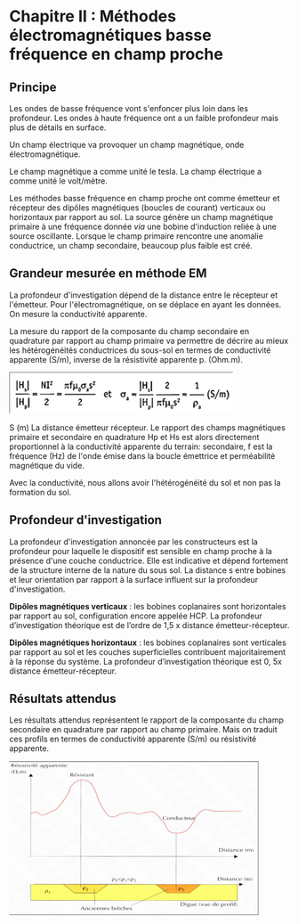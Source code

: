 # Chapitre II :  Méthodes électromagnétiques basse fréquence en champ proche

## Principe 

Les ondes de basse fréquence vont s'enfoncer plus loin dans les profondeur. Les ondes à haute fréquence ont a un faible profondeur mais plus de détails en surface.

Un champ électrique va provoquer un champ magnétique, onde électromagnétique.

Le champ magnétique a comme unité le tesla. La champ électrique a comme unité le volt/mètre.

Les méthodes basse fréquence en champ proche ont comme émetteur et récepteur des dipôles magnétiques (boucles de courant) verticaux ou horizontaux par rapport au sol. La source génère un champ magnétique primaire à une fréquence donnée *via* une bobine d'induction reliée à une source oscillante. Lorsque le champ primaire rencontre une anomalie conductrice, un champ secondaire, beaucoup plus faible est créé.

## Grandeur mesurée en méthode EM

La profondeur d'investigation dépend de la distance entre le récepteur et l'émetteur. Pour l'électromagnétique, on se déplace en ayant les données. On mesure la conductivité apparente.

La mesure du rapport de la composante du champ secondaire en quadrature par rapport au champ primaire va permettre de décrire au mieux les hétérogénéités conductrices du sous-sol en termes de conductivité apparente (S/m), inverse de la résistivité apparente p. (Ohm.m).

![Conductivité apparente](Images/mesureconductivité.PNG)

S (m) La distance émetteur récepteur. Le rapport des champs magnétiques primaire et secondaire en quadrature Hp et  Hs  est alors directement proportionnel à la conductivité apparente du terrain: secondaire, f est la fréquence (Hz) de l'onde émise dans la boucle émettrice et perméabilité magnétique du vide.

Avec la conductivité, nous allons avoir l'hétérogénéité du sol et non pas la formation du sol.

## Profondeur d'investigation

La profondeur d'investigation annoncée par les constructeurs est la profondeur pour laquelle le dispositif est sensible en champ proche à la présence d'une couche  conductrice. Elle est indicative et dépend fortement de la structure interne de la nature du sous sol. La distance s entre bobines et leur orientation par rapport à la surface influent sur la profondeur d'investigation.

**Dipôles magnétiques verticaux** : les bobines coplanaires sont horizontales par rapport au sol, configuration encore appelée HCP. La profondeur d’investigation théorique est de l’ordre de 1,5 x distance émetteur-récepteur.

**Dipôles magnétiques horizontaux** : les bobines coplanaires sont verticales par rapport au sol et les couches superficielles contribuent majoritairement à la réponse du système. La profondeur d’investigation théorique est  0, 5x distance émetteur-récepteur.

## Résultats attendus

Les résultats attendus représentent le rapport de la composante du champ secondaire en quadrature par rapport au champ primaire. Mais on traduit ces profils en termes de conductivité apparente (S/m) ou résistivité apparente.

![Résistivité apparente](Images/résistivtéapparente.PNG)

